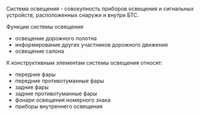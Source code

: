 Система освещения - совокупность приборов освещения и сигнальных устройств, расположенных снаружи и внутри БТС.

Функции системы освещения
- освещение дорожного полотна
- информирование других участников дорожного движения
- освещение салона

К конструктивным элементам системы освещения относят:
- передние фары
- передние противотуманные фары
- задние фары
- задние противотуманные фары
- фонари освещения номерного знака
- приборы внутреннего освещения